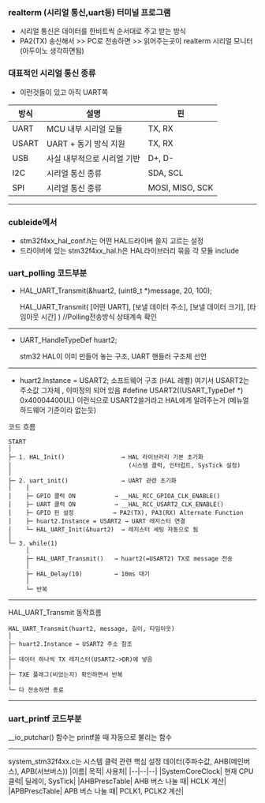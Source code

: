 ### realterm (시리얼 통신,uart등) 터미널 프로그램 
- 시리얼 통신은 데이터를 한비트씩 순서대로 주고 받는 방식
- PA2(TX) 송신해서 >> PC로 전송하면 >> 읽어주는곳이 realterm 시리얼 모니터 (아두이노 생각하면됨)

### 대표적인 시리얼 통신 종류
- 이런것들이 있고 아직 UART쪽 

|방식|	설명|	핀|
|--|--|--|
|UART|	MCU 내부 시리얼 모듈|	TX, RX|
|USART|	UART + 동기 방식 지원|	TX, RX|
|USB|	사실 내부적으로 시리얼 기반|	D+, D-|
|I2C|	시리얼 통신 종류|	SDA, SCL|
|SPI|	시리얼 통신 종류|	MOSI, MISO, SCK|
***
### cubleide에서 
- stm32f4xx_hal_conf.h는 어떤 HAL드라이버 쓸지 고르는 설정
- 드라이버에 있는 stm32f4xx_hal.h은 HAL라이브러리 묶음 각 모듈 include

### uart_polling 코드부분
- HAL_UART_Transmit(&huart2, (uint8_t *)message, 20, 100); 
  
  HAL_UART_Transmit( [어떤 UART], [보낼 데이터 주소], [보낼 데이터 크기], [타임아웃 시간] ) //Polling전송방식 상태계속 확인 
***
- UART_HandleTypeDef huart2;
 
  stm32 HAL이 이미 만들어 놓는 구조, UART 핸들러 구조체 선언
***
- huart2.Instance = USART2; 소프트웨어 구조 (HAL 레벨) 
  여기서 USART2는 주소값 그자체 , 이미정의 되어 있음 #define USART2((USART_TypeDef *) 0x40004400UL) 이런식으로 
  USART2쓸거라고 HAL에게 알려주는거 (메뉴얼 하드웨어 기준이라 없는듯)

코드 흐름
```
START
│
├─ 1. HAL_Init()                → HAL 라이브러리 기본 초기화
│                                 (시스템 클럭, 인터럽트, SysTick 설정)
│
├─ 2. uart_init()               → UART 관련 초기화
│    │
│    ├─ GPIO 클럭 ON           → __HAL_RCC_GPIOA_CLK_ENABLE()
│    ├─ UART 클럭 ON           → __HAL_RCC_USART2_CLK_ENABLE()
│    ├─ GPIO 핀 설정           → PA2(TX), PA3(RX) Alternate Function
│    ├─ huart2.Instance = USART2 → UART 레지스터 연결
│    └─ HAL_UART_Init(&huart2)  → 레지스터 세팅 자동으로 됨
│
└─ 3. while(1) 
     │
     ├─ HAL_UART_Transmit()   → huart2(=USART2) TX로 message 전송
     │
     ├─ HAL_Delay(10)         → 10ms 대기
     │
     └─ 반복
```
***
HAL_UART_Transmit 동작흐름 
```
HAL_UART_Transmit(huart2, message, 길이, 타임아웃)
│
├─ huart2.Instance → USART2 주소 참조
│
├─ 데이터 하나씩 TX 레지스터(USART2->DR)에 넣음
│
├─ TXE 플래그(비었는지) 확인하면서 반복
│
└─ 다 전송하면 종료

```
***
### uart_printf 코드부분
__io_putchar() 함수는 printf쓸 때 자동으로 불리는 함수 

***
system_stm32f4xx.c는 시스템 클럭 관련 핵심 설정 데이터(주파수값, AHB(메인버스), APB(서브버스))
|이름|	목적|	사용처|
|--|--|--|
|SystemCoreClock|	현재 CPU 클럭|	딜레이, SysTick|
|AHBPrescTable|	AHB 버스 나눌 때|	HCLK 계산|
|APBPrescTable|	APB 버스 나눌 때|	PCLK1, PCLK2 계산|







